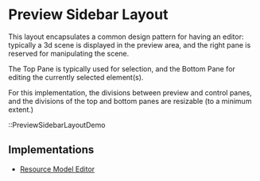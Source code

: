 # Preview Sidebar Layout

This layout encapsulates a common design pattern for having an editor:
typically a 3d scene is displayed in the preview area,
and the right pane is reserved for manipulating the scene.

The Top Pane is typically used for selection, and the Bottom Pane
for editing the currently selected element(s).

For this implementation, the divisions between preview and control panes,
and the divisions of the top and bottom panes are resizable (to a minimum extent.)

::PreviewSidebarLayoutDemo

## Implementations
 - [Resource Model Editor](../../sections/editors/ModelResourceEditorSection)